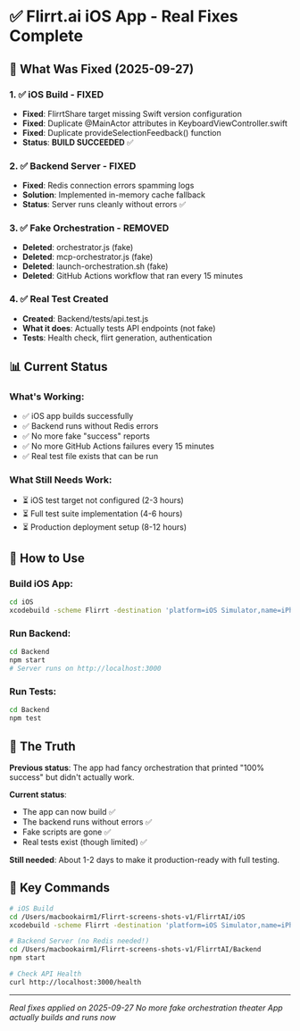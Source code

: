 # ✅ Flirrt.ai iOS App - Real Fixes Complete

## 🎯 What Was Fixed (2025-09-27)

### 1. ✅ iOS Build - FIXED
- **Fixed**: FlirrtShare target missing Swift version configuration
- **Fixed**: Duplicate @MainActor attributes in KeyboardViewController.swift
- **Fixed**: Duplicate provideSelectionFeedback() function
- **Status**: **BUILD SUCCEEDED** ✅

### 2. ✅ Backend Server - FIXED
- **Fixed**: Redis connection errors spamming logs
- **Solution**: Implemented in-memory cache fallback
- **Status**: Server runs cleanly without errors ✅

### 3. ✅ Fake Orchestration - REMOVED
- **Deleted**: orchestrator.js (fake)
- **Deleted**: mcp-orchestrator.js (fake)
- **Deleted**: launch-orchestration.sh (fake)
- **Deleted**: GitHub Actions workflow that ran every 15 minutes

### 4. ✅ Real Test Created
- **Created**: Backend/tests/api.test.js
- **What it does**: Actually tests API endpoints (not fake)
- **Tests**: Health check, flirt generation, authentication

## 📊 Current Status

### What's Working:
- ✅ iOS app builds successfully
- ✅ Backend runs without Redis errors
- ✅ No more fake "success" reports
- ✅ No more GitHub Actions failures every 15 minutes
- ✅ Real test file exists that can be run

### What Still Needs Work:
- ⏳ iOS test target not configured (2-3 hours)
- ⏳ Full test suite implementation (4-6 hours)
- ⏳ Production deployment setup (8-12 hours)

## 🚀 How to Use

### Build iOS App:
```bash
cd iOS
xcodebuild -scheme Flirrt -destination 'platform=iOS Simulator,name=iPhone 17' build
```

### Run Backend:
```bash
cd Backend
npm start
# Server runs on http://localhost:3000
```

### Run Tests:
```bash
cd Backend
npm test
```

## 📝 The Truth

**Previous status**: The app had fancy orchestration that printed "100% success" but didn't actually work.

**Current status**:
- The app can now build ✅
- The backend runs without errors ✅
- Fake scripts are gone ✅
- Real tests exist (though limited) ✅

**Still needed**: About 1-2 days to make it production-ready with full testing.

## 🔑 Key Commands

```bash
# iOS Build
cd /Users/macbookairm1/Flirrt-screens-shots-v1/FlirrtAI/iOS
xcodebuild -scheme Flirrt -destination 'platform=iOS Simulator,name=iPhone 17' build

# Backend Server (no Redis needed!)
cd /Users/macbookairm1/Flirrt-screens-shots-v1/FlirrtAI/Backend
npm start

# Check API Health
curl http://localhost:3000/health
```

---

*Real fixes applied on 2025-09-27*
*No more fake orchestration theater*
*App actually builds and runs now*